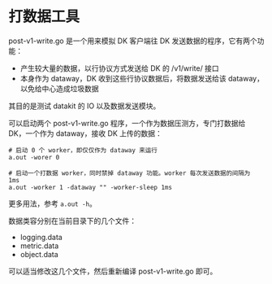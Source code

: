 # 打数据工具

post-v1-write.go 是一个用来模拟 DK 客户端往 DK 发送数据的程序，它有两个功能：

- 产生较大量的数据，以行协议方式发送给 DK 的 /v1/write/ 接口
- 本身作为 dataway，DK 收到这些行协议数据后，将数据发送给该 dataway，以免给中心造成垃圾数据

其目的是测试 datakit 的 IO 以及数据发送模块。

可以启动两个 post-v1-write.go 程序，一个作为数据压测方，专门打数据给 DK，一个作为 dataway，接收 DK 上传的数据：

```
# 启动 0 个 worker，即仅仅作为 dataway 来运行
a.out -worer 0

# 启动一个打数据 worker，同时禁掉 dataway 功能。worker 每次发送数据的间隔为 1ms
a.out -worker 1 -dataway "" -worker-sleep 1ms
```

更多用法，参考 `a.out -h`。

数据类容分别在当前目录下的几个文件：

- logging.data
- metric.data
- object.data

可以适当修改这几个文件，然后重新编译 post-v1-write.go 即可。
